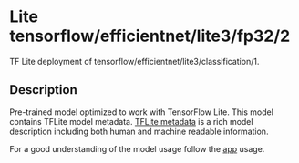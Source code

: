 # Lite tensorflow/efficientnet/lite3/fp32/2
TF Lite deployment of tensorflow/efficientnet/lite3/classification/1.

<!-- parent-model: tensorflow/efficientnet/lite3/classification/1 -->

## Description
Pre-trained model optimized to work with TensorFlow Lite.
This model contains TFLite model metadata.
[TFLite metadata](https://www.tensorflow.org/lite/convert/metadata) is a rich
model description including both human and machine readable information.

For a good understanding of the model usage follow the
[app](https://github.com/tensorflow/examples/blob/master/lite/examples/image_classification/android/app/src/main/java/org/tensorflow/lite/examples/classification/tflite/Classifier.java)
usage.
